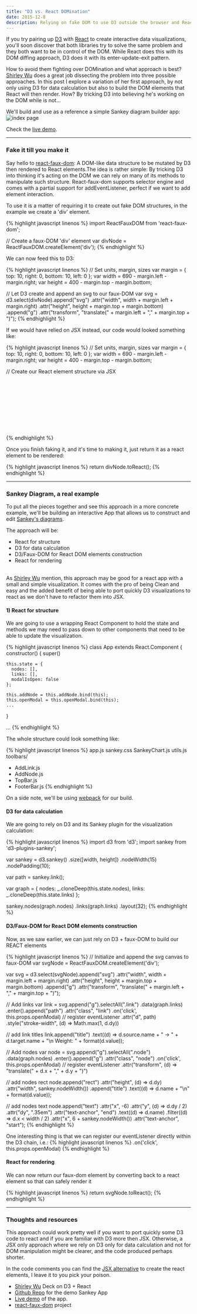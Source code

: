 ```yaml
---
title: "D3 vs. React DOMination"
date: 2015-12-8
description: Relying on fake DOM to use D3 outside the browser and React for rendering its result.
---
```


If you try pairing up [D3](http://d3js.org/) with [React](https://facebook.github.io/react/) to create interactive data visualizations, you'll soon discover that both libraries try to solve the same problem and they both want to be in control of the DOM. While React does this with its DOM diffing approach, D3 does it with its enter-update-exit pattern.

How to avoid them fighting over DOMination and what approach is best? [Shirley Wu](http://slides.com/shirleywu/deck#/) does a great job dissecting the problem into three possible approaches. In this post I explore a variation of her first approach, by not only using D3 for data calculation but also to build the DOM elements that React will then render. How? By tricking D3 into believing he's working on the DOM while is not...

We'll build and use as a reference a simple Sankey diagram builder app:
![index page](https://raw.githubusercontent.com/nickbalestra/nickbalestra.github.io/master/assets/images/sankeyApp.png)

Check the [live demo](http://nick.balestra.ch/sankey/).

***

### Fake it till you make it

Say hello to [react-faux-dom](https://github.com/Olical/react-faux-dom): A DOM-like data structure to be mutated by D3 then rendered to React elements.The idea is rather simple: By tricking D3 into thinking it's acting on the DOM we can rely on many of its methods to manipulate such structure. React-faux-dom supports selector engine and comes with a partial support for addEventListener, perfect if we want to add element interaction.

To use it is a matter of requiring it to create out fake DOM structures, in the example we create a 'div' element.

{% highlight javascript linenos %}
import ReactFauxDOM from 'react-faux-dom';

// Create a faux-DOM 'div' element
var divNode = ReactFauxDOM.createElement('div');
{% endhighlight %}

We can now feed this to D3:

{% highlight javascript linenos %}
// Set units, margin, sizes
var margin = { top: 10, right: 0, bottom: 10, left: 0 };
var width = 690 - margin.left - margin.right;
var height = 400 - margin.top - margin.bottom;

// Let D3 create and append an svg to our faux-DOM
var svg = d3.select(divNode).append("svg")
  .attr("width", width + margin.left + margin.right)
  .attr("height", height + margin.top + margin.bottom)
 .append("g")
 .attr("transform", "translate(" + margin.left + "," + margin.top + ")");
{% endhighlight %}

If we would have relied on JSX instead, our code would looked something like:


{% highlight javascript linenos %}
// Set units, margin, sizes
var margin = { top: 10, right: 0, bottom: 10, left: 0 };
var width = 690 - margin.left - margin.right;
var height = 400 - margin.top - margin.bottom;

// Create our React element structure via JSX
<div>
  <svg width={width + margin.left + margin.right} height={height + margin.top + margin.bottom}>
    <g transform={"translate(" + margin.left + "," + margin.top + ")"}></g>
  </svg>
</div>
{% endhighlight %}

Once you finish faking it, and it's time to making it, just return it as a react element to be rendered:

{% highlight javascript linenos %}
return divNode.toReact();
{% endhighlight %}

*** 

### Sankey Diagram, a real example

To put all the pieces together and see this approach in a more concrete example, we'll be building an interactive App that allows us to construct and edit [Sankey's diagrams](http://bost.ocks.org/mike/sankey/).

The approach will be:

- React for structure
- D3 for data calculation 
- D3/Faux-DOM for React DOM elements construction
- React for rendering

<br>As [Shirley Wu](https://twitter.com/shirleyxywu) mention, this approach may be good for a react app with a small and simple visualization. It comes with the pro of being Clean and easy and the added benefit of being able to port quickly D3 visualizations to react as we don't have to refactor them into JSX. 

#### 1) React for structure

We are going to use a wrapping React Component to hold the state and methods we may need to pass down to other components that need to be able to update the visualization.


{% highlight javascript linenos %}
class App extends React.Component {
  constructor() {
    super()

    this.state = {
      nodes: [],
      links: [],
      modalIsOpen: false
    };

    this.addNode = this.addNode.bind(this);    
    this.openModal = this.openModal.bind(this);
    ...
  }

  ...
{% endhighlight %}

The whole structure could look something like:

{% highlight javascript linenos %}
app.js
sankey.css
SankeyChart.js
utils.js
toolbars/
- AddLink.js
- AddNode.js
- TopBar.js
- FooterBar.js
{% endhighlight %}

On a side note, we'll be using [webpack](https://webpack.github.io/) for our build.

#### D3 for data calculation

We are going to rely on D3 and its Sankey plugin for the visualization calculation:

{% highlight javascript linenos %}
import d3 from 'd3';
import sankey from 'd3-plugins-sankey';

var sankey = d3.sankey()
  .size([width, height])
  .nodeWidth(15)
  .nodePadding(10);

var path = sankey.link();

var graph = {
  nodes: _.cloneDeep(this.state.nodes),
  links: _.cloneDeep(this.state.links)
};

sankey.nodes(graph.nodes)
  .links(graph.links)
  .layout(32);
{% endhighlight %}


#### D3/Faux-DOM for React DOM elements construction

Now, as we saw earlier, we can just rely on D3 + faux-DOM to build our REACT elements


{% highlight javascript linenos %}
// Initialize and append the svg canvas to faux-DOM
var svgNode = ReactFauxDOM.createElement('div');

var svg = d3.select(svgNode).append("svg")
  .attr("width", width + margin.left + margin.right)
  .attr("height", height + margin.top + margin.bottom)
  .append("g")
  .attr("transform", "translate(" + margin.left + "," + margin.top + ")");


// Add links
var link = svg.append("g").selectAll(".link")
  .data(graph.links)
  .enter().append("path")
  .attr("class", "link")
  .on('click', this.props.openModal) // register eventListener
  .attr("d", path)
  .style("stroke-width", (d) => Math.max(1, d.dy))

// add link titles
link.append("title")
  .text((d) => d.source.name + " → " + d.target.name + "\n Weight: " + format(d.value));


// Add nodes
var node = svg.append("g").selectAll(".node")
  .data(graph.nodes)
  .enter().append("g")
  .attr("class", "node")
  .on('click', this.props.openModal) // register eventListener
  .attr("transform", (d) => "translate(" + d.x + "," + d.y + ")")

// add nodes rect
node.append("rect")
  .attr("height", (d) => d.dy)
  .attr("width", sankey.nodeWidth())
  .append("title")
  .text((d) => d.name + "\n" + format(d.value));

// add nodes text
node.append("text")
  .attr("x", -6)
  .attr("y", (d) => d.dy / 2)
  .attr("dy", ".35em")
  .attr("text-anchor", "end")
  .text((d) => d.name)
  .filter((d) => d.x < width / 2)
  .attr("x", 6 + sankey.nodeWidth())
  .attr("text-anchor", "start");
{% endhighlight %}

One interesting thing is that we can register our eventListener directly within the D3 chain, i.e.:
{% highlight javascript linenos %}
  .on('click', this.props.openModal) 
{% endhighlight %}

#### React for rendering 

We can now return our faux-dom element by converting back to a react element so that can safely render it

{% highlight javascript linenos %}
return svgNode.toReact();
{% endhighlight %}

***

### Thoughts and resources

This approach could work pretty well if you want to port quickly some D3 code to react and if you are familiar with D3 more then JSX. Otherwise, a JSX only approach where we rely on D3 only for data calculation and not for DOM manipulation might be clearer, and the code produced perhaps shorter.

In the code comments you can find the [JSX alternative](https://github.com/nickbalestra/sankey/blob/master/app/SankeyChart.js#L111-L151) to create the react elements, I leave it to you pick your poison.

- [Shirley Wu](http://slides.com/shirleywu/deck#/) Deck on D3 + React
- [Github Repo](https://github.com/nickbalestra/sankey) for the demo Sankey App
- [Live demo](http://nick.balestra.ch/sankey/) of the app.
- [react-faux-dom](https://github.com/Olical/react-faux-dom) project


